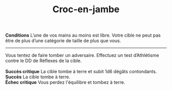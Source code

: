 ﻿---
# ATTENTION : Ne modifiez pas ce fichier
# Ce fichier est généré automatiquement par un script d'après les données du module Foundry VTT officiel et de sa traduction
title: Croc-en-jambe
titleEn: Trip
id: ge56Lu1xXVFYUnLP
group: actions
---
<p><span id="ctl00_MainContent_DetailedOutput"><strong>Conditions</strong> L’une de vos mains au moins est libre. Votre cible ne peut pas être de plus d’une catégorie de taille de plus que vous.</span></p><hr><p>Vous tentez de faire tomber un adversaire. Effectuez un test d’Athlétisme contre le DD de Réflexes de la cible. <br><br><strong>Succès critique</strong> La cible tombe à terre et subit 1d6 dégâts contondants. <br><strong>Succès</strong> La cible tombe à terre.<br><strong>Échec critique</strong> Vous perdez l'équilibre et tombez à terre.&nbsp;</p>
